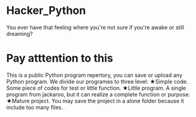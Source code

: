 # Hacker_Python
You ever have that feeling where you're not sure if you're awake or still dreaming?
# Pay atttention to this
This is a public Python program repertory, you can save or upload any Python program. We divide our programes to three level:
★Simple code. Some piece of codes for test or little function.
★Little program. A single program from jackaroo, but it can realize a complete function or purpose.
★Mature project. You may save the project in a alone folder because it include too many files.
